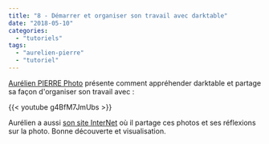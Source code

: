 ```yaml
---
title: "8 - Démarrer et organiser son travail avec darktable"
date: "2018-05-10"
categories: 
  - "tutoriels"
tags: 
  - "aurelien-pierre"
  - "tutoriel"
---
```


[Aurélien PIERRE Photo](https://www.youtube.com/channel/UCmsSn3fujI81EKEr4NLxrcg) présente comment appréhender darktable et partage sa façon d'organiser son travail avec : 

{{< youtube g4BfM7JmUbs >}}

Aurélien a aussi  [son site InterNet](https://photo.aurelienpierre.com/) où il partage ces photos et ses réflexions sur la photo. Bonne découverte et visualisation.

